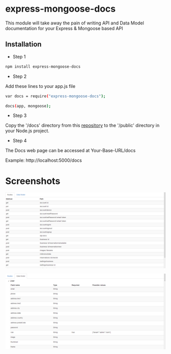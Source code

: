 express-mongoose-docs
=====================

This module will take away the pain of writing API and Data Model documentation for your Express & Mongoose based API


Installation
--------------

* Step 1

```sh
npm install express-mongoose-docs
```

* Step 2

Add these lines to your app.js file

```sh
var docs = require("express-mongoose-docs");
```


```sh
docs(app, mongoose);
```


* Step 3

Copy the '/docs' directory from this [repository] to the '/public' directory in your Node.js project.


* Step 4

The Docs web page can be accessed at Your-Base-URL/docs

Example: http://localhost:5000/docs

Screenshots
===========

![routes](/screenshots/screenshot1.png "Routes")

![data-model](/screenshots/screenshot2.png "Data Model")



[repository]:https://github.com/nabeel-ahmad/express-mongoose-docs

